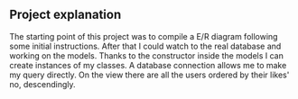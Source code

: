 ## Project explanation

The starting point of this project was to compile a E/R diagram following some initial instructions. 
After that I could watch to the real database and working on the models.
Thanks to the constructor inside the models I can create instances of my classes.
A database connection allows me to make my query directly. 
On the view there are all the users ordered by their likes' no, descendingly.



